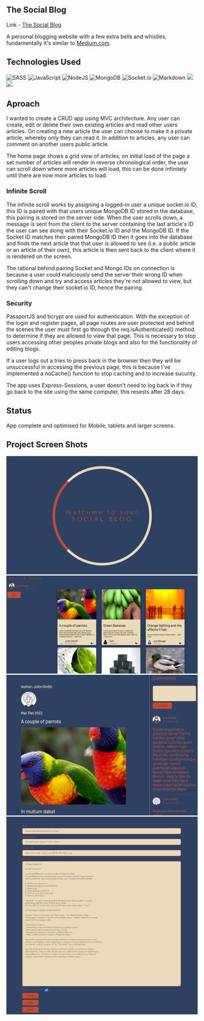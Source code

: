## The Social Blog

Link - [The Social Blog]

A personal blogging website with a few extra bells and whistles, fundamentally it's similar to [Medium.com].

## Technologies Used
![SASS](https://img.shields.io/badge/SASS-hotpink.svg?style=for-the-badge&logo=SASS&logoColor=white)
![JavaScript](https://img.shields.io/badge/javascript-%23323330.svg?style=for-the-badge&logo=javascript&logoColor=%23F7DF1E)
![NodeJS](https://img.shields.io/badge/node.js-6DA55F?style=for-the-badge&logo=node.js&logoColor=white)
![MongoDB](https://img.shields.io/badge/MongoDB-%234ea94b.svg?style=for-the-badge&logo=mongodb&logoColor=white)
![Socket.io](https://img.shields.io/badge/Socket.io-black?style=for-the-badge&logo=socket.io&badgeColor=010101)
![Markdown](https://img.shields.io/badge/markdown-%23000000.svg?style=for-the-badge&logo=markdown&logoColor=white)
![](https://img.shields.io/badge/Passport.js-blue)
![](https://img.shields.io/badge/EJS-orange)


## Aproach
I wanted to create a CRUD app using MVC architecture. Any user can create, edit or delete their own existing articles and read other users articles. On creating a new article the user can choose to make it a private article, whereby only they can read it. In addition to articles, any user can comment on another users public article. 

The home page shows a grid view of articles, on initial load of the page a set number of articles will render in reverse chronological order, the user can scroll down where more articles will load, this can be done infinitely until there are now more articles to load.


### Infinite Scroll
The infinite scroll works by assigning a logged-in user a unique socket.io ID, this ID is paired with that users unique MongoDB ID stored in the database, this pairing is stored on the server side. When the user scrolls down, a message is sent from the client to the server containing the last article's ID the user can see along with their Socket.io ID and the MongoDB ID. If the Socket ID matches their paired MongoDB ID then it goes into the database and finds the next article that that user is allowed to see (i.e. a public article or an article of their own), this article is then sent back to the client where it is rendered on the screen. 

The rational behind pairing Socket and Mongo IDs on connection is because a user could maliciously send the server their wrong ID when scrolling down and try and access articles they're not allowed to view, but they can't change their socket.io ID, hence the pairing. 

### Security
PassportJS and bcrypt are used for authentication. With the exception of the login and register pages, all page routes are user protected and behind the scenes the user must first go through the req.isAuthenticated() method to determine if they are allowed to view that page. This is necessary to stop users accessing other peoples private blogs and also for the functionality of editing blogs. 

If a user logs out a tries to press back in the browser then they will be unsuccessful in accessing the previous page, this is because I've implemented a noCache() function to stop caching and to increase sucurity.

The app uses Express-Sessions, a user doesn't need to log back in if they go back to the site using the same computer, this resests after 28 days. 

## Status
App complete and optimised for Mobile, tablets and larger screens.

## Project Screen Shots


![ loading screen ](public/images/loading-screen.png)
![ dashboard ](public/images/dashboard.png)
![ article-page ](public/images/article-page.png)
![ edit-page ](public/images/edit-page.png)






[The Social Blog]: https://the-social-blog-app.herokuapp.com
[Medium.com]: https://medium.com/
